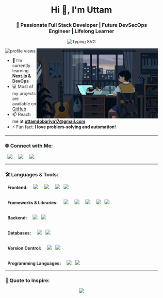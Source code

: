 <!-- Banner / Cover Image -->
<!-- <img src="https://github.com/uttam172/uttam172/blob/main/uttam-space.png" width="100%" /> -->

<h1 align="center">Hi 👋, I'm Uttam</h1>
<h3 align="center">🚀 Passionate Full Stack Developer | Future DevSecOps Engineer | Lifelong Learner</h3>

<!-- Typing Animation -->
<p align="center">
  <img src="https://readme-typing-svg.herokuapp.com?font=Fira+Code&size=22&pause=1000&color=36BCF7&center=true&vCenter=true&width=600&lines=Full+Stack+Developer;DevOps+Learner;Cloud+and+Security+Enthusiast;Loves+Building+Cool+Projects" alt="Typing SVG" />
</p>

<!-- Coding GIF -->
<img align="right" alt="Coding" width="400" src="https://github.com/uttam172/uttam172/blob/main/download.gif" />

<p align="left">
  <img src="https://komarev.com/ghpvc/?username=uttam172&label=Profile%20views&color=0e75b6&style=flat" alt="profile views" />
</p>

- 🌱 I’m currently learning **Next.js & DevOps**
- 💻 Most of my projects are available on [GitHub](https://github.com/uttam172)
- 📫 Reach me at **uttamdobariya17@gmail.com**
- ⚡ Fun fact: **I love problem-solving and automation!**

---

### 🌐 Connect with Me:
<p align="left">
<a href="https://twitter.com/uttam17_" target="_blank"><img src="https://skillicons.dev/icons?i=twitter" height="40"  style="margin: 0 8px;" /></a>
<a href="https://linkedin.com/in/uttamdobariya" target="_blank"><img src="https://skillicons.dev/icons?i=linkedin" height="40"  style="margin: 0 8px;" /></a>
<a href="https://instagram.com/ut.t.am" target="_blank"><img src="https://skillicons.dev/icons?i=instagram" height="40"  style="margin: 0 8px;" /></a>
</p>

---

### 🛠️ Languages & Tools:
<p>
  <!-- Frontend -->
  <strong style="margin: 0 8px;">Frontend: </strong>
  <img src="https://skillicons.dev/icons?i=html" style="margin: 0 8px;" />
  <img src="https://skillicons.dev/icons?i=css" style="margin: 0 8px;" />
  <img src="https://skillicons.dev/icons?i=js" style="margin: 0 8px;" />
  <img src="https://skillicons.dev/icons?i=ts" /><br/><br/>
  
  <!-- Frameworks & Libraries -->
  <strong style="margin: 0 8px;">Frameworks & Libraries: </strong>
  <img src="https://skillicons.dev/icons?i=react" style="margin: 0 8px;" />
  <img src="https://skillicons.dev/icons?i=nextjs" style="margin: 0 8px;" />
  <img src="https://skillicons.dev/icons?i=angular" style="margin: 0 8px;" />
  <img src="https://skillicons.dev/icons?i=tailwind" style="margin: 0 8px;" />
  <img src="https://skillicons.dev/icons?i=bootstrap" /><br/><br/>
  
  <!-- Backend -->
  <strong style="margin: 0 8px;">Backend: </strong>
  <img src="https://skillicons.dev/icons?i=nodejs" style="margin: 0 8px;" />
  <img src="https://skillicons.dev/icons?i=express" /><br/><br/>

  <!-- Databases -->
  <strong style="margin: 0 8px;">Databases: </strong>
  <img src="https://skillicons.dev/icons?i=mysql" style="margin: 0 8px;" />
  <img src="https://skillicons.dev/icons?i=mongodb" /><br/><br/>

  <!-- Version Control -->
  <strong style="margin: 0 8px;">Version Control: </strong>
  <img src="https://skillicons.dev/icons?i=git" style="margin: 0 8px;" />
  <img src="https://skillicons.dev/icons?i=github" /><br/><br/>

  <!-- Programming Languages -->
  <strong style="margin: 0 8px;">Programming Languages: </strong>
  <img src="https://skillicons.dev/icons?i=cpp,python" style="margin: 0 8px;" />
  <img src="https://skillicons.dev/icons?i=cpp,python" />
</p>

---

### 🎯 Quote to Inspire:
<p align="center">
  <img src="https://quotes-github-readme.vercel.app/api?type=horizontal&theme=github_dark" />
</p>
